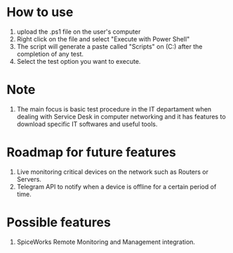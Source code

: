 # How to use
1. upload the .ps1 file on the user's computer
2. Right click on the file and select "Execute with Power Shell"
3. The script will generate a paste called "Scripts" on (C:) after the completion of any test.
4. Select the test option you want to execute.

# Note
1. The main focus is basic test procedure in the IT departament when dealing with Service Desk in computer networking and it has features to download specific IT softwares and useful tools. 

# Roadmap for future features
1. Live monitoring critical devices on the network such as Routers or Servers.
2. Telegram API to notify when a device is offline for a certain period of time.

# Possible features
1. SpiceWorks Remote Monitoring and Management integration.
